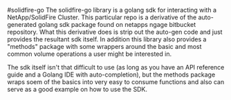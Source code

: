 #solidfire-go
The solidfire-go library is a golang sdk for interacting with a NetApp/SolidFire Cluster.  This particular repo is a derivative of the auto-generated golang sdk package found on netapps ngage bitbucket repository.  What this derivative does is strip out the auto-gen code and just provides the resultant sdk itself.  In addition this library also provides a "methods" package with some wrappers around the basic and most common volume operations a user might be interested in.

The sdk itself isn't that difficult to use (as long as you have an API reference guide and a Golang IDE with auto-completion), but the methods package wraps soem of the basics into very easy to consume functions and also can serve as a good example on how to use the SDK.
